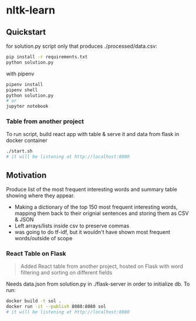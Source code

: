 # nltk-learn

## Quickstart

for solution.py script only that produces ./processed/data.csv:

```sh
pip install -r requirements.txt
python solution.py
```

with pipenv

```sh
pipenv install
pipenv shell
python solution.py
# or
jupyter notebook
```

### Table from another project

To run script, build react app with table & serve it and data from flask in docker container

```sh
./start.sh
# it will be listening at http://localhost:8080
```

## Motivation

Produce list of the most frequent interesting words and summary table showing where they appear.

* Making a dictionary of the top 150 most frequent interesting words, mapping them back to their orignial sentences and storing them as CSV & JSON
* Left arrays/lists inside csv to preserve commas
* was going to do tf-idf, but it wouldn't have shown most frequent words/outside of scope

### React Table on Flask

> Added React table from another project, hosted on Flask with word filtering and sorting on different fields

Needs data.json from solution.py in ./flask-server in order to initialize db. To run:

```sh
docker build -t sol .
docker run -it --publish 8080:8080 sol
# it will be listening at http://localhost:8080
```
